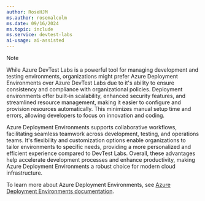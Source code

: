 ```yaml
---
author: RoseHJM
ms.author: rosemalcolm
ms.date: 09/16/2024
ms.topic: include
ms.service: devtest-labs
ai-usage: ai-assisted
---
```


> [!NOTE]
> While Azure DevTest Labs is a powerful tool for managing development and testing environments, organizations might prefer Azure Deployment Environments over Azure DevTest Labs due to it's ability to ensure consistency and compliance with organizational policies. Deployment environments offer built-in scalability, enhanced security features, and streamlined resource management, making it easier to configure and provision resources automatically. This minimizes manual setup time and errors, allowing developers to focus on innovation and coding.
>
> Azure Deployment Environments supports collaborative workflows, facilitating seamless teamwork across development, testing, and operations teams. It's flexibility and customization options enable organizations to tailor environments to specific needs, providing a more personalized and efficient experience compared to DevTest Labs. Overall, these advantages help accelerate development processes and enhance productivity, making Azure Deployment Environments a robust choice for modern cloud infrastructure.
> 
> To learn more about Azure Deployment Environments, see [Azure Deployment Environments documentation](../../deployment-environments/index.yml).